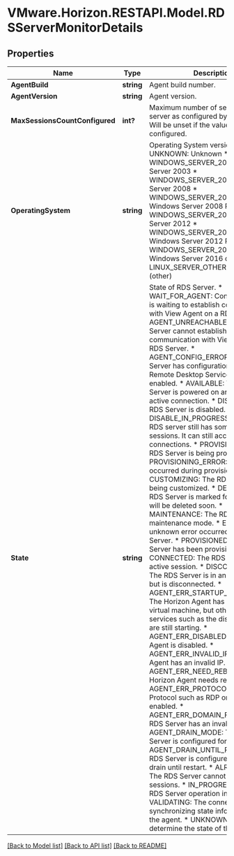 # VMware.Horizon.RESTAPI.Model.RDSServerMonitorDetails
## Properties

Name | Type | Description | Notes
------------ | ------------- | ------------- | -------------
**AgentBuild** | **string** | Agent build number. | 
**AgentVersion** | **string** | Agent version. | 
**MaxSessionsCountConfigured** | **int?** | Maximum number of sessions for RDS server as configured by administrator. Will be unset if the value is not configured. | [optional] 
**OperatingSystem** | **string** | Operating System version. * UNKNOWN: Unknown * WINDOWS_SERVER_2003: Windows Server 2003 * WINDOWS_SERVER_2008: Windows Server 2008 * WINDOWS_SERVER_2008_R2: Windows Server 2008 R2 * WINDOWS_SERVER_2012: Windows Server 2012 * WINDOWS_SERVER_2012_R2: Windows Server 2012 R2 * WINDOWS_SERVER_2016_OR_ABOVE: Windows Server 2016 or above * LINUX_SERVER_OTHER: Linux Server (other) | 
**State** | **string** | State of RDS Server. * WAIT_FOR_AGENT: Connection Server is waiting to establish communication with View Agent on a RDS Server. * AGENT_UNREACHABLE: Connection Server cannot establish communication with View Agent on a RDS Server. * AGENT_CONFIG_ERROR: The RDS Server has configuration error. Ex: Remote Desktop Service role is not enabled. * AVAILABLE: The RDS Server is powered on and ready for an active connection. * DISABLED: The RDS Server is disabled. * DISABLE_IN_PROGRESS: Disabled RDS server still has some brokered sessions. It can still accept re-connections. * PROVISIONING: The RDS Server is being provisioned. * PROVISIONING_ERROR: An error occurred during provisioning. * CUSTOMIZING: The RDS Server is being customized. * DELETING: The RDS Server is marked for deletion. It will be deleted soon. * MAINTENANCE: The RDS Server is in maintenance mode. * ERROR: An unknown error occurred in the RDS Server. * PROVISIONED: The RDS Server has been provisioned. * CONNECTED: The RDS Server is in an active session. * DISCONNECTED: The RDS Server is in an active session but is disconnected. * AGENT_ERR_STARTUP_IN_PROGRESS: The Horizon Agent has started on the virtual machine, but other required services such as the display protocol are still starting. * AGENT_ERR_DISABLED: The Horizon Agent is disabled. * AGENT_ERR_INVALID_IP: The Horizon Agent has an invalid IP. * AGENT_ERR_NEED_REBOOT: The Horizon Agent needs reboot. * AGENT_ERR_PROTOCOL_FAILURE: Protocol such as RDP or PCoIP is not enabled. * AGENT_ERR_DOMAIN_FAILURE: The RDS Server has an invalid domain. * AGENT_DRAIN_MODE: The RDS Server is configured for drain mode. * AGENT_DRAIN_UNTIL_RESTART: The RDS Server is configured a mode to drain until restart. * ALREADY_USED: The RDS Server cannot accept new sessions. * IN_PROGRESS: There is a RDS Server operation in progress. * VALIDATING: The connection server is synchronizing state information with the agent. * UNKNOWN: Could not determine the state of the RDS Server. | 

[[Back to Model list]](../README.md#documentation-for-models) [[Back to API list]](../README.md#documentation-for-api-endpoints) [[Back to README]](../README.md)

